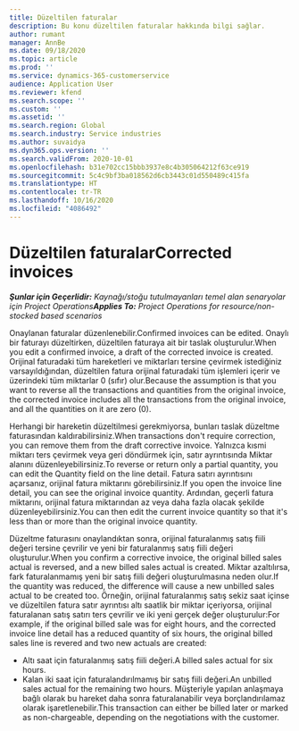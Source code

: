 ```yaml
---
title: Düzeltilen faturalar
description: Bu konu düzeltilen faturalar hakkında bilgi sağlar.
author: rumant
manager: AnnBe
ms.date: 09/18/2020
ms.topic: article
ms.prod: ''
ms.service: dynamics-365-customerservice
audience: Application User
ms.reviewer: kfend
ms.search.scope: ''
ms.custom: ''
ms.assetid: ''
ms.search.region: Global
ms.search.industry: Service industries
ms.author: suvaidya
ms.dyn365.ops.version: ''
ms.search.validFrom: 2020-10-01
ms.openlocfilehash: b31e702cc15bbb3937e8c4b305064212f63ce919
ms.sourcegitcommit: 5c4c9bf3ba018562d6cb3443c01d550489c415fa
ms.translationtype: HT
ms.contentlocale: tr-TR
ms.lasthandoff: 10/16/2020
ms.locfileid: "4086492"
---
```

# <a name="corrected-invoices"></a><span data-ttu-id="ef889-103">Düzeltilen faturalar</span><span class="sxs-lookup"><span data-stu-id="ef889-103">Corrected invoices</span></span>

<span data-ttu-id="ef889-104">_**Şunlar için Geçerlidir:** Kaynağı/stoğu tutulmayanları temel alan senaryolar için Project Operations_</span><span class="sxs-lookup"><span data-stu-id="ef889-104">_**Applies To:** Project Operations for resource/non-stocked based scenarios_</span></span>

<span data-ttu-id="ef889-105">Onaylanan faturalar düzenlenebilir.</span><span class="sxs-lookup"><span data-stu-id="ef889-105">Confirmed invoices can be edited.</span></span> <span data-ttu-id="ef889-106">Onaylı bir faturayı düzeltirken, düzeltilen faturaya ait bir taslak oluşturulur.</span><span class="sxs-lookup"><span data-stu-id="ef889-106">When you edit a confirmed invoice, a draft of the corrected invoice is created.</span></span> <span data-ttu-id="ef889-107">Orijinal faturadaki tüm hareketleri ve miktarları tersine çevirmek istediğiniz varsayıldığından, düzeltilen fatura orijinal faturadaki tüm işlemleri içerir ve üzerindeki tüm miktarlar 0 (sıfır) olur.</span><span class="sxs-lookup"><span data-stu-id="ef889-107">Because the assumption is that you want to reverse all the transactions and quantities from the original invoice, the corrected invoice includes all the transactions from the original invoice, and all the quantities on it are zero (0).</span></span>

<span data-ttu-id="ef889-108">Herhangi bir hareketin düzeltilmesi gerekmiyorsa, bunları taslak düzeltme faturasından kaldırabilirsiniz.</span><span class="sxs-lookup"><span data-stu-id="ef889-108">When transactions don't require correction, you can remove them from the draft corrective invoice.</span></span> <span data-ttu-id="ef889-109">Yalnızca kısmi miktarı ters çevirmek veya geri döndürmek için, satır ayrıntısında Miktar alanını düzenleyebilirsiniz.</span><span class="sxs-lookup"><span data-stu-id="ef889-109">To reverse or return only a partial quantity, you can edit the Quantity field on the line detail.</span></span> <span data-ttu-id="ef889-110">Fatura satırı ayrıntısını açarsanız, orijinal fatura miktarını görebilirsiniz.</span><span class="sxs-lookup"><span data-stu-id="ef889-110">If you open the invoice line detail, you can see the original invoice quantity.</span></span> <span data-ttu-id="ef889-111">Ardından, geçerli fatura miktarını, orijinal fatura miktarından az veya daha fazla olacak şekilde düzenleyebilirsiniz.</span><span class="sxs-lookup"><span data-stu-id="ef889-111">You can then edit the current invoice quantity so that it's less than or more than the original invoice quantity.</span></span>

<span data-ttu-id="ef889-112">Düzeltme faturasını onaylandıktan sonra, orijinal faturalanmış satış fiili değeri tersine çevrilir ve yeni bir faturalanmış satış fiili değeri oluşturulur.</span><span class="sxs-lookup"><span data-stu-id="ef889-112">When you confirm a corrective invoice, the original billed sales actual is reversed, and a new billed sales actual is created.</span></span> <span data-ttu-id="ef889-113">Miktar azaltılırsa, fark faturalanmamış yeni bir satış fiili değeri oluşturulmasına neden olur.</span><span class="sxs-lookup"><span data-stu-id="ef889-113">If the quantity was reduced, the difference will cause a new unbilled sales actual to be created too.</span></span> <span data-ttu-id="ef889-114">Örneğin, orijinal faturalanmış satış sekiz saat içinse ve düzeltilen fatura satır ayrıntısı altı saatlik bir miktar içeriyorsa, orijinal faturalanan satış satırı ters çevrilir ve iki yeni gerçek değer oluşturulur:</span><span class="sxs-lookup"><span data-stu-id="ef889-114">For example, if the original billed sale was for eight hours, and the corrected invoice line detail has a reduced quantity of six hours, the original billed sales line is revered and two new actuals are created:</span></span>

- <span data-ttu-id="ef889-115">Altı saat için faturalanmış satış fiili değeri.</span><span class="sxs-lookup"><span data-stu-id="ef889-115">A billed sales actual for six hours.</span></span>
- <span data-ttu-id="ef889-116">Kalan iki saat için faturalandırılmamış bir satış fiili değeri.</span><span class="sxs-lookup"><span data-stu-id="ef889-116">An unbilled sales actual for the remaining two hours.</span></span> <span data-ttu-id="ef889-117">Müşteriyle yapılan anlaşmaya bağlı olarak bu hareket daha sonra faturalanabilir veya borçlandırılamaz olarak işaretlenebilir.</span><span class="sxs-lookup"><span data-stu-id="ef889-117">This transaction can either be billed later or marked as non-chargeable, depending on the negotiations with the customer.</span></span>
